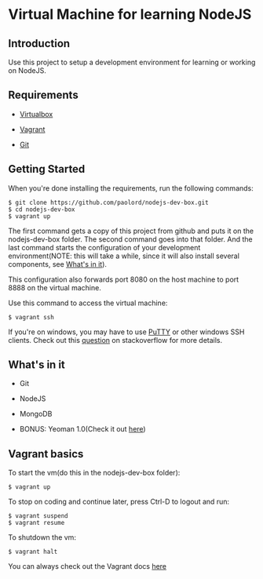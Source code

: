 # Virtual Machine for learning NodeJS

## Introduction

Use this project to setup a development environment for learning or working on NodeJS.

## Requirements

* [Virtualbox](https://www.virtualbox.org)

* [Vagrant](http://vagrantup.com)

* [Git](http://git-scm.com)

## Getting Started

When you're done installing the requirements, run the following commands:
	
	$ git clone https://github.com/paolord/nodejs-dev-box.git
	$ cd nodejs-dev-box
	$ vagrant up

The first command gets a copy of this project from github and puts it on the nodejs-dev-box folder. The second command goes into that folder. And the last command starts the configuration of your development environment(NOTE: this will take a while, since it will also install several components, see [What's in it](#whats-in-it)).

This configuration also forwards port 8080 on the host machine to port 8888 on the virtual machine.

Use this command to access the virtual machine:
	
	$ vagrant ssh

If you're on windows, you may have to use [PuTTY](http://www.putty.org) or other windows SSH clients. Check out this [question](http://stackoverflow.com/questions/9885108/ssh-to-vagrant-box-in-windows) on stackoverflow for more details.

## What's in it

* Git

* NodeJS

* MongoDB

* BONUS: Yeoman 1.0(Check it out [here](http://yeoman.io/))

## Vagrant basics

To start the vm(do this in the nodejs-dev-box folder):
	
	$ vagrant up

To stop on coding and continue later, press Ctrl-D to logout and run:

	$ vagrant suspend
	$ vagrant resume

To shutdown the vm:

	$ vagrant halt

You can always check out the Vagrant docs [here](http://docs.vagrantup.com/v2/)


